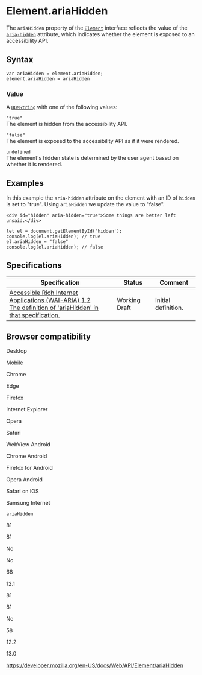 Element.ariaHidden
==================

The `ariaHidden` property of the [`Element`](../element) interface reflects the value of the [`aria-hidden`](https://developer.mozilla.org/en-US/docs/Web/Accessibility/ARIA/ARIA_Techniques/Using_the_aria-hidden_attribute) attribute, which indicates whether the element is exposed to an accessibility API.

Syntax
------

    var ariaHidden = element.ariaHidden;
    element.ariaHidden = ariaHidden

### Value

A [`DOMString`](../domstring) with one of the following values:

`"true"`  
The element is hidden from the accessibility API.

`"false"`  
The element is exposed to the accessibility API as if it were rendered.

`undefined`  
The element's hidden state is determined by the user agent based on whether it is rendered.

Examples
--------

In this example the `aria-hidden` attribute on the element with an ID of `hidden` is set to "true". Using `ariaHidden` we update the value to "false".

    <div id="hidden" aria-hidden="true">Some things are better left unsaid.</div>

    let el = document.getElementById('hidden');
    console.log(el.ariaHidden); // true
    el.ariaHidden = "false"
    console.log(el.ariaHidden); // false

Specifications
--------------

<table><thead><tr class="header"><th>Specification</th><th>Status</th><th>Comment</th></tr></thead><tbody><tr class="odd"><td><a href="https://www.w3.org/TR/wai-aria-1.2/#dom-ariamixin-ariahidden">Accessible Rich Internet Applications (WAI-ARIA) 1.2<br />
<span class="small">The definition of 'ariaHidden' in that specification.</span></a></td><td><span class="spec-wd">Working Draft</span></td><td>Initial definition.</td></tr></tbody></table>

Browser compatibility
---------------------

Desktop

Mobile

Chrome

Edge

Firefox

Internet Explorer

Opera

Safari

WebView Android

Chrome Android

Firefox for Android

Opera Android

Safari on IOS

Samsung Internet

`ariaHidden`

81

81

No

No

68

12.1

81

81

No

58

12.2

13.0

<a href="https://developer.mozilla.org/en-US/docs/Web/API/Element/ariaHidden" class="_attribution-link">https://developer.mozilla.org/en-US/docs/Web/API/Element/ariaHidden</a>
